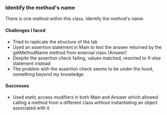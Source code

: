 ### Identify the method's name

There is one method within this class. Identify the method's name.

#### Challenges I faced

* Tried to replicate the structure of the lab
* Used an assertion statement in Main to test the answer returned by the getMethodName method from external class (Answer)
* Despite the assertion check failing, values matched, resorted to if-else statement instead
* The problem with the assertion check seems to be under the hood, something beyond my knowledge

#### Successes

* Used static access modifiers in both Main and Answer which allowed calling a method from a different class without instantiating an object associated with it
